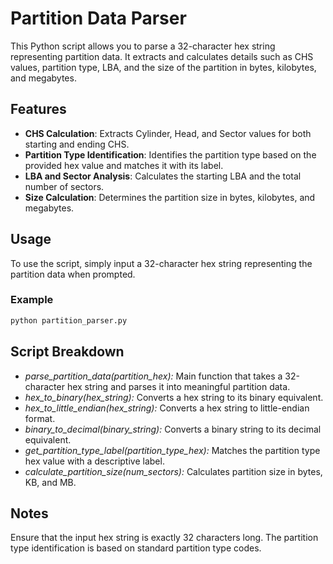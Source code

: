 # Partition Data Parser

This Python script allows you to parse a 32-character hex string representing partition data. It extracts and calculates details such as CHS values, partition type, LBA, and the size of the partition in bytes, kilobytes, and megabytes.

## Features

- **CHS Calculation**: Extracts Cylinder, Head, and Sector values for both starting and ending CHS.
- **Partition Type Identification**: Identifies the partition type based on the provided hex value and matches it with its label.
- **LBA and Sector Analysis**: Calculates the starting LBA and the total number of sectors.
- **Size Calculation**: Determines the partition size in bytes, kilobytes, and megabytes.

## Usage

To use the script, simply input a 32-character hex string representing the partition data when prompted.

### Example

```bash
python partition_parser.py
```

## Script Breakdown
- *parse_partition_data(partition_hex):* Main function that takes a 32-character hex string and parses it into meaningful partition data.
- *hex_to_binary(hex_string):* Converts a hex string to its binary equivalent.
- *hex_to_little_endian(hex_string):* Converts a hex string to little-endian format.
- *binary_to_decimal(binary_string):* Converts a binary string to its decimal equivalent.
- *get_partition_type_label(partition_type_hex):* Matches the partition type hex value with a descriptive label.
- *calculate_partition_size(num_sectors):* Calculates partition size in bytes, KB, and MB.

## Notes
Ensure that the input hex string is exactly 32 characters long.
The partition type identification is based on standard partition type codes.

